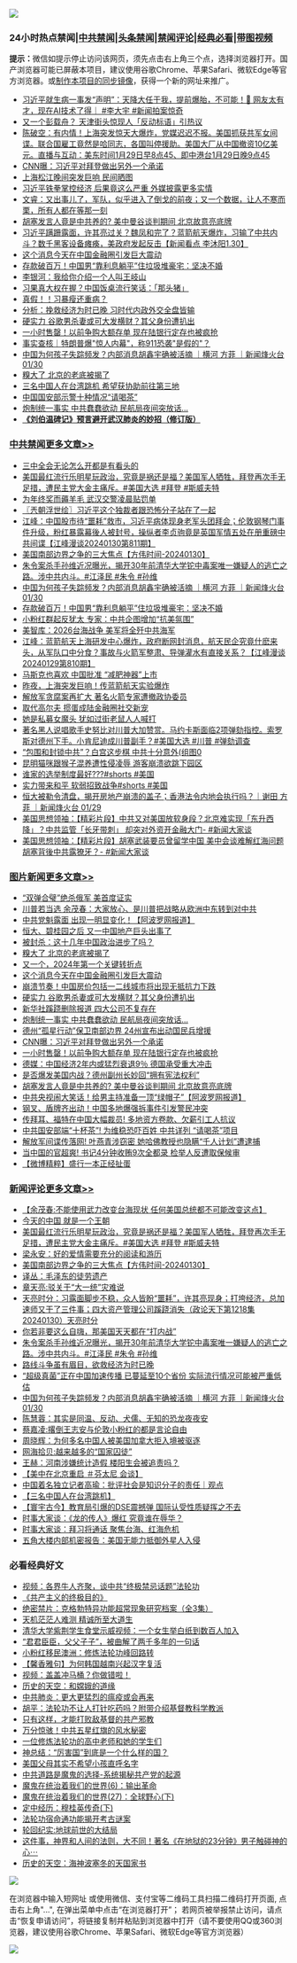 ![](https://raw.githubusercontent.com/jsvpn/jsproxy/dev/64photo/fqnews-qr.jpg)

<div id="tt">
<h3>24小时热点禁闻|<a href="#%E4%B8%AD%E5%85%B1%E7%A6%81%E9%97%BB%E6%9B%B4%E5%A4%9A%E6%96%87%E7%AB%A0">中共禁闻</a>|<a href="#%E5%9B%BE%E7%89%87%E6%96%B0%E9%97%BB%E6%9B%B4%E5%A4%9A%E6%96%87%E7%AB%A0">头条禁闻</a>|<a href="#%E6%96%B0%E9%97%BB%E8%AF%84%E8%AE%BA%E6%9B%B4%E5%A4%9A%E6%96%87%E7%AB%A0">禁闻评论|<a href="#%E5%BF%85%E7%9C%8B%E7%BB%8F%E5%85%B8%E5%A5%BD%E6%96%87">经典必看</a>|<a href="https://fanb1.xyz/3" target="_blank">带图视频</a></h3>
<div><b>提示：</b>微信如提示停止访问该网页，须先点击右上角三个点，选择浏览器打开。国产浏览器可能已屏蔽本项目，建议使用谷歌Chrome、苹果Safari、微软Edge等官方浏览器。或<a href="%E5%88%B6%E4%BD%9Cgit%E7%A6%81%E9%97%BB%E9%95%9C%E5%83%8F.md">制作本项目的同步镜像</a>，获得一个新的网址来推广。</div>
<ul>

<li><a href="/sohnews/20240130/1994613.md">习近平就生病一事发“声明”：天降大任于我，提前爆胎，不可能！🤣 网友太有才，现在AI技术了得｜ #李大宇 #新闻拍案惊奇</a></li>
<li><a href="/baitai/20240130/1994687.md">又一个彭载舟？ 天津街头惊现人「反动标语」引热议</a></li>
<li><a href="/sohnews/20240130/1994631.md">陈破空：有内情！上海突发惊天大爆炸，党媒迟迟不报。美国抓获共军女间谍。联合国雇工竟然是哈同志，各国叫停援助。美国大厂从中国撤资10亿美元。直播与互动：美东时间1月29日早8点45、即中港台1月29日晚9点45</a></li>
<li><a href="/topimagenews/20240131/1994854.md">CNN曝：习近平对拜登做出另外一个承诺</a></li>
<li><a href="/baitai/20240130/1994647.md">上海松江晚间突发巨响 民间晒图</a></li>
<li><a href="/baitai/20240131/1994753.md">习近平铁拳掌控经济 后果竟这么严重 外媒披露更多实情</a></li>
<li><a href="/sohnews/20240130/1994623.md">文睿：又出事儿了，军队，似乎进入了倒戈的前夜；又一个数据，让人不寒而栗，所有人都在等那一刻</a></li>
<li><a href="/topimagenews/20240130/1994596.md">胡塞发言人竟是中共养的? 美中曼谷谈判期间 北京故意亮底牌</a></li>
<li><a href="/sohnews/20240131/1994862.md">习近平蹒跚露面，许其亮过关？魏凤和完了？蓝箭航天爆炸，习输了中共内斗？数千黑客设备瘫痪，美政府发起反击【新闻看点 李沐阳1.30】</a></li>
<li><a href="/topimagenews/20240131/1994923.md">这个消息今天在中国金融圈引发巨大震动</a></li>
<li><a href="/cbnews/20240131/1994720.md">存款破百万！中国男“靠利息躺平”住垃圾堆豪宅：坚决不婚</a></li>
<li><a href="/cnnews/20240131/1994859.md">李银河：我给你介绍一个人叫王岐山</a></li>
<li><a href="/baitai/20240131/1994801.md">习果真大权在握？中国饭桌流行笑话：「那头猪」</a></li>
<li><a href="/ccpdope/20240131/1994717.md">真假！！习暴瘦还重病？</a></li>
<li><a href="/ccpdope/20240131/1994797.md">分析：挽救经济为时已晚 习时代内政外交全盘皆输</a></li>
<li><a href="/topimagenews/20240131/1994907.md">硬实力 谷歌男杀妻或可大发横财？其父身份遭扒出</a></li>
<li><a href="/topimagenews/20240130/1994700.md">一小时售罄！以前争购大额存单 现在陆银行定存也被疯抢</a></li>
<li><a href="/ssgc/20240131/1994785.md">事实查核｜特朗普爆"惊人内幕"，称911恐袭"是假的"？</a></li>
<li><a href="/comments/20240131/1994843.md">中国为何孩子失踪频发？内部消息胡鑫宇确被活摘 ｜横河 方菲 ｜新闻烽火台 01/30</a></li>
<li><a href="/topimagenews/20240131/1994982.md">糗大了 北京的老底被揭了</a></li>
<li><a href="/ssgc/20240131/1994728.md">三名中国人在台湾跳机 希望获协助前往第三地</a></li>
<li><a href="/ssgc/20240131/1994714.md">中国国安部示警十种情况“请喝茶”</a></li>
<li><a href="/topimagenews/20240131/1994864.md">炮制统一事实 中共蠢蠢欲动 民航局夜间突放话…</a></li>
<li><b><a href="/comments/20200207/1272816.md" target="_blank">《刘伯温碑记》预言避开武汉肺炎的妙招（修订版）</a></b></li>
</ul>
</div>

<div class="catlist">
<h3><a href="/cbnews/" target="_blank">中共禁闻</a><span><a href="/cbnews/" target="_blank" rel="nofollow">更多文章>></a></span></h3>
<ul>
<li><a href="/cbnews/20240131/1995052.md" target="_blank">三中全会无论怎么开都是有看头的</a></li>
<li><a href="/comments/20240131/1995041.md" target="_blank">美国最红流行乐明星玩政治，究竟是祸还是福？美国军人牺牲，拜登再次手无足措，遭民主党大金主痛斥。#美国大选 #拜登 #斯威夫特</a></li>
<li><a href="/cbnews/20240131/1995039.md" target="_blank">为年终奖而薅羊毛 武汉交警凌晨贴罚单</a></li>
<li><a href="/cbnews/20240131/1994980.md" target="_blank">〖兲朝浮世绘〗习近平这个独裁者跟恐怖分子站在了一起</a></li>
<li><a href="/cbnews/20240131/1994972.md" target="_blank">江峰：中国股市待“噩耗”救市，习近平病体现身老军头团拜会；伦敦钢琴门事件升级，粉红暴露幕後人被封号，操纵者李贞驹竟是英国军情五处在册重磅中共间谍【江峰漫谈20240130第811期】</a></li>
<li><a href="/comments/20240131/1994945.md" target="_blank">美国南部边界之争的三大焦点【方伟时间-20240130】</a></li>
<li><a href="/comments/20240131/1994883.md" target="_blank">朱令案杀手孙维近况曝光，揭开30年前清华大学铊中毒案唯一嫌疑人的逃亡之路。涉中共内斗。#江泽民 #朱令 #孙维</a></li>
<li><a href="/comments/20240131/1994843.md" target="_blank">中国为何孩子失踪频发？内部消息胡鑫宇确被活摘 ｜横河 方菲 ｜新闻烽火台 01/30</a></li>
<li><a href="/cbnews/20240131/1994720.md" target="_blank">存款破百万！中国男“靠利息躺平”住垃圾堆豪宅：坚决不婚</a></li>
<li><a href="/cbnews/20240131/1994704.md" target="_blank">小粉红群起反犹太 专家：中共企图增加“抗美氛围”</a></li>
<li><a href="/cbnews/20240130/1994559.md" target="_blank">美智库：2026台海战争 美军将全歼中共海军</a></li>
<li><a href="/cbnews/20240130/1994529.md" target="_blank">江峰：蓝箭航天上海研发中心爆炸，政府断网封消息，航天民企究竟什麽来头，从军队口中分食？事故与火箭军整肃、导弹灌水有直接关系？【江峰漫谈20240129第810期】</a></li>
<li><a href="/cbnews/20240130/1994495.md" target="_blank">马斯克也喜欢 中国批准 “减肥神器”上市</a></li>
<li><a href="/cbnews/20240130/1994465.md" target="_blank">昨夜，上海突发巨响！传蓝箭航天实验爆炸</a></li>
<li><a href="/cbnews/20240130/1994434.md" target="_blank">解放军贪腐案再扩大 著名火箭专家遭撤政协委员</a></li>
<li><a href="/cbnews/20240130/1994432.md" target="_blank">取代高尔夫 掼蛋成陆金融圈社交新宠</a></li>
<li><a href="/cbnews/20240130/1994431.md" target="_blank">她是私募女魔头 犹如过街老鼠人人喊打</a></li>
<li><a href="/comments/20240130/1994422.md" target="_blank">著名黑人说唱歌手史努比对川普大加赞赏。马约卡斯面临2项弹劾指控。索罗斯对德州下手。小肯尼迪成川普副手？#美国大选 #川普 #弹劾调查</a></li>
<li><a href="/cbnews/20240130/1994395.md" target="_blank">“包围和封锁中共”？白宫这步棋 中共十分意外(组图0</a></li>
<li><a href="/cbnews/20240130/1994394.md" target="_blank">昆明猫咪跟猴子混养遭性侵凌辱 游客崩溃欲跳下园区</a></li>
<li><a href="/comments/20240130/1994385.md" target="_blank">谁家的选举制度最好???#shorts #美国</a></li>
<li><a href="/comments/20240130/1994384.md" target="_blank">实力带来和平 软弱招致战争#shorts #美国</a></li>
<li><a href="/comments/20240130/1994382.md" target="_blank">恒大被勒令清盘，揭开房地产崩溃的盖子；香港法令内地会执行吗？｜谢田 方菲 ｜新闻烽火台 01/29</a></li>
<li><a href="/cbnews/20240130/1994331.md" target="_blank">美国思想领袖：【精彩片段】中共又对美国放软身段？北京难实现「东升西降」？中共监管「长牙带刺」 却突对外资开金融大门- #新闻大家谈</a></li>
<li><a href="/cbnews/20240130/1994330.md" target="_blank">美国思想领袖：【精彩片段】胡塞武装要员曾留学中国 美中会谈难解红海问题 胡塞背後中共露獠牙？- #新闻大家谈</a></li>

</ul>
</div>
<div class="catlist">
<h3><a href="/topimagenews/" target="_blank">图片新闻</a><span><a href="/topimagenews/" target="_blank" rel="nofollow">更多文章>></a></span></h3>
<ul>
<li><a href="/topimagenews/20240131/1995083.md" target="_blank">“双弹合璧”绝杀俄军 美首度证实</a></li>
<li><a href="/topimagenews/20240131/1995082.md" target="_blank">川普若当选 余茂春：大家放心、是川普把战略从欧洲中东转到对中共</a></li>
<li><a href="/topimagenews/20240131/1995051.md" target="_blank">中共党魁露面 出现一明显变化！【阿波罗网报道】</a></li>
<li><a href="/topimagenews/20240131/1995038.md" target="_blank">恒大、碧桂园之后 又一中国地产巨头出事了</a></li>
<li><a href="/topimagenews/20240131/1995037.md" target="_blank">被封杀：这十几年中国政治进步了吗？</a></li>
<li><a href="/topimagenews/20240131/1994982.md" target="_blank">糗大了 北京的老底被揭了</a></li>
<li><a href="/topimagenews/20240131/1994924.md" target="_blank">又一个，2024年第一个关键转折点</a></li>
<li><a href="/topimagenews/20240131/1994923.md" target="_blank">这个消息今天在中国金融圈引发巨大震动</a></li>
<li><a href="/topimagenews/20240131/1994908.md" target="_blank">崩溃节奏！中国房价包括一二线城市将出现无抵抗力下跌</a></li>
<li><a href="/topimagenews/20240131/1994907.md" target="_blank">硬实力 谷歌男杀妻或可大发横财？其父身份遭扒出</a></li>
<li><a href="/topimagenews/20240131/1994887.md" target="_blank">新华社蹊跷删除报道 四大公司不复存在</a></li>
<li><a href="/topimagenews/20240131/1994864.md" target="_blank">炮制统一事实 中共蠢蠢欲动 民航局夜间突放话…</a></li>
<li><a href="/topimagenews/20240131/1994863.md" target="_blank">德州“孤星行动”保卫南部边界 24州宣布出动国民兵增援</a></li>
<li><a href="/topimagenews/20240131/1994854.md" target="_blank">CNN曝：习近平对拜登做出另外一个承诺</a></li>
<li><a href="/topimagenews/20240130/1994700.md" target="_blank">一小时售罄！以前争购大额存单 现在陆银行定存也被疯抢</a></li>
<li><a href="/topimagenews/20240130/1994699.md" target="_blank">德媒：中国经济2年内或猛烈衰退9％ 德国承受重大冲击</a></li>
<li><a href="/topimagenews/20240130/1994691.md" target="_blank">是否爆发美国内战？德州副州长妙回“拥有宪法权利”</a></li>
<li><a href="/topimagenews/20240130/1994596.md" target="_blank">胡塞发言人竟是中共养的? 美中曼谷谈判期间 北京故意亮底牌</a></li>
<li><a href="/topimagenews/20240130/1994563.md" target="_blank">中共央视闹大笑话！给男主持准备一顶“绿帽子”【阿波罗网报道】</a></li>
<li><a href="/topimagenews/20240130/1994558.md" target="_blank">钢叉、盾牌齐出动！中国多地爆强拆事件引发警民冲突</a></li>
<li><a href="/topimagenews/20240130/1994551.md" target="_blank">传拜耳、福特在中国大幅裁员! 多地资方卷款、欠薪引工人抗议</a></li>
<li><a href="/topimagenews/20240130/1994550.md" target="_blank">中共国安部端“十杯茶”! 为维稳恐吓百姓 中共详列 “请喝茶”项目</a></li>
<li><a href="/topimagenews/20240130/1994546.md" target="_blank">解放军间谍传落网! 叶燕青涉窃密 她哈佛教授也隐瞒“千人计划”遭逮捕</a></li>
<li><a href="/topimagenews/20240130/1994545.md" target="_blank">当中国的官超爽! 书记4分钟收贿9次全都录 检举人反遭取保候审</a></li>
<li><a href="/topimagenews/20240130/1994479.md" target="_blank">【微博精粹】盛行一本正经扯蛋</a></li>

</ul>
</div>
<div class="catlist">
<h3><a href="/comments/" target="_blank">新闻评论</a><span><a href="/comments/" target="_blank" rel="nofollow">更多文章>></a></span></h3>
<ul>
<li><a href="/comments/20240131/1995075.md" target="_blank">【余茂春:不能使用武力改变台海现状 任何美国总统都不可能改变这点】</a></li>
<li><a href="/comments/20240131/1995056.md" target="_blank">今天的中国 就是一个王朝</a></li>
<li><a href="/comments/20240131/1995041.md" target="_blank">美国最红流行乐明星玩政治，究竟是祸还是福？美国军人牺牲，拜登再次手无足措，遭民主党大金主痛斥。#美国大选 #拜登 #斯威夫特</a></li>
<li><a href="/comments/20240131/1995020.md" target="_blank">梁永安：好的爱情需要充分的阅读和游历</a></li>
<li><a href="/comments/20240131/1994945.md" target="_blank">美国南部边界之争的三大焦点【方伟时间-20240130】</a></li>
<li><a href="/comments/20240131/1994932.md" target="_blank">译丛：毛泽东的徒劳遗产</a></li>
<li><a href="/comments/20240131/1994911.md" target="_blank">章天亮:驳关于“大一统”灾难说</a></li>
<li><a href="/comments/20240131/1994906.md" target="_blank">天亮时分：习露面脚步不稳，众人皆盼“噩耗”，许其亮现身；打垮经济，总加速师又干了三件事；四大资产管理公司蹊跷消失（政论天下第1218集 20240130）天亮时分</a></li>
<li><a href="/comments/20240131/1994897.md" target="_blank">你若非要这么自嗨，那美国天天都在“打内战”</a></li>
<li><a href="/comments/20240131/1994883.md" target="_blank">朱令案杀手孙维近况曝光，揭开30年前清华大学铊中毒案唯一嫌疑人的逃亡之路。涉中共内斗。#江泽民 #朱令 #孙维</a></li>
<li><a href="/comments/20240131/1994857.md" target="_blank">路线斗争虽有眉目，欲救经济为时已晚</a></li>
<li><a href="/comments/20240131/1994848.md" target="_blank">“超级真菌”正在中国加速传播 已蔓延至10个省份 实际流行情况可能被严重低估</a></li>
<li><a href="/comments/20240131/1994843.md" target="_blank">中国为何孩子失踪频发？内部消息胡鑫宇确被活摘 ｜横河 方菲 ｜新闻烽火台 01/30</a></li>
<li><a href="/comments/20240131/1994817.md" target="_blank">陈慧蓉：其实是同温、反动、犬儒、无知的恐龙夜夜安</a></li>
<li><a href="/comments/20240131/1994807.md" target="_blank">蔡嘉凌:撂倒王志安与伦敦小粉红的都是言论自由</a></li>
<li><a href="/comments/20240131/1994806.md" target="_blank">周晓辉：为何多名中国人被美国加拿大拒入境被驱逐</a></li>
<li><a href="/comments/20240131/1994800.md" target="_blank">网海拾贝:越来越多的“国家囚徒”</a></li>
<li><a href="/comments/20240131/1994799.md" target="_blank">王赫：河南涉嫌统计造假 楼阳生会被追责吗？</a></li>
<li><a href="/comments/20240131/1994790.md" target="_blank">【美中在北京重启 ＃芬太尼 会谈】</a></li>
<li><a href="/comments/20240131/1994789.md" target="_blank">中国着名独立记者高瑜：批评社会是知识分子的责任｜观点</a></li>
<li><a href="/comments/20240131/1994774.md" target="_blank">【三名中国人在台湾跳机】</a></li>
<li><a href="/comments/20240131/1994765.md" target="_blank">【寰宇古今】教育局引爆的DSE震撼弹 国际认受性质疑挥之不去</a></li>
<li><a href="/comments/20240131/1994739.md" target="_blank">时事大家谈：《龙的传人》爆红 究竟谁在辱华？</a></li>
<li><a href="/comments/20240131/1994738.md" target="_blank">时事大家谈：拜习将通话 聚焦台海、红海危机</a></li>
<li><a href="/comments/20240130/1994698.md" target="_blank">五角大楼内部机密报告：美国无能力抵御外星人入侵</a></li>

</ul>
</div>

<div class="catlist">
<h3>必看经典好文</h3>
<ul>
<li><a href="/comments/20220514/1732752.md" target="_blank">视频：各界牛人齐聚，谈中共“终极禁忌话题”法轮功</a></li>
<li><a href="/bookwiki/20171120/858084.md" target="_blank">《共产主义的终极目的》</a></li>
<li><a href="/comments/20200705/783265.md" target="_blank">绝密禁片：克格勃特异功能超常现象研究档案（全3集）</a></li>
<li><a href="/comments/20210302/1496716.md" target="_blank">天机茫茫人难测 精诚所至大道生</a></li>
<li><a href="/comments/20221213/1822868.md" target="_blank">清华大学紫荆学生食堂示威视频：一个女生举白纸到数百人加入</a></li>
<li><a href="/comments/20220728/1764149.md" target="_blank">“君君臣臣，父父子子”，被曲解了两千多年的一句话</a></li>
<li><a href="/aomi/life/20210719/1589642.md" target="_blank">小粉红移民澳洲：修炼法轮功峰回路转</a></li>
<li><a href="/bannedvideo/20210301/1495767.md" target="_blank">【馨香雅句】为何韩国越南兴起汉字复活</a></li>
<li><a href="/comments/20210711/1572499.md" target="_blank">视频：盖盖冲马桶？你做错啦！</a></li>
<li><a href="/cbnews/20190219/1083302.md" target="_blank">历史的天空：和嫦娥的道缘</a></li>
<li><a href="/comments/20200211/1275071.md" target="_blank">中共肺炎：更大更猛烈的瘟疫或会再来</a></li>
<li><a href="/cbnews/20190215/1081272.md" target="_blank">胡平：法轮功不让人打针吃药吗？附带介绍基督教科学教派</a></li>
<li><a href="/comments/20220127/1684835.md" target="_blank">只有这样，才能打败敌基督的共产邪教</a></li>
<li><a href="/ccpdope/20210708/1583079.md" target="_blank">万分惊骇！中共五星红旗的风水秘密</a></li>
<li><a href="/cbnews/20200702/1354550.md" target="_blank">一位修炼法轮功的高中老师和她的学生们</a></li>
<li><a href="/comments/20211016/1639471.md" target="_blank">神总结：“厉害国”到底是一个什么样的国？</a></li>
<li><a href="/comments/20240123/1991594.md" target="_blank">美国父母其实不希望小孩直呼名字</a></li>
<li><a href="/comments/20181209/1044543.md" target="_blank">中共道路是魔鬼的选择-系统揭秘共产党的起源</a></li>
<li><a href="/topimagenews/20180524/947358.md" target="_blank">魔鬼在统治着我们的世界(6)：输出革命</a></li>
<li><a href="/comments/20181224/1052333.md" target="_blank">魔鬼在统治着我们的世界(27)：全球野心(下)</a></li>
<li><a href="/tculture/xiulian/20151108/468739.md" target="_blank">定中经历：穆桂英传奇(下)</a></li>
<li><a href="/tculture/20121025/73079.md" target="_blank">法轮功宿命通功能揭开考古谜案</a></li>
<li><a href="/comments/20200920/582873.md" target="_blank">轮回纪实:地球前世的大结局</a></li>
<li><a href="/comments/20220722/1761738.md" target="_blank">这件事，神界和人间的法则，大不同！著名《在地狱的23分钟》男子触碰神的心⋯</a></li>
<li><a href="/tculture/xiulian/20170318/732480.md" target="_blank">历史的天空：海神波塞冬的天国家书</a></li>

</ul>
</div>

![](https://raw.githubusercontent.com/jsvpn/jsproxy/dev/64photo/fqnews-qr.jpg)

在浏览器中输入短网址 或使用微信、支付宝等二维码工具扫描二维码打开页面, 点击右上角"...", 在弹出菜单中点击“在浏览器打开”； 若网页被举报禁止访问，请点击“恢复申请访问”，将链接复制并粘贴到浏览器中打开（请不要使用QQ或360浏览器，建议使用谷歌Chrome、苹果Safari、微软Edge等官方浏览器）

![](https://raw.githubusercontent.com/jsvpn/jsproxy/dev/64photo/wx.jpg)